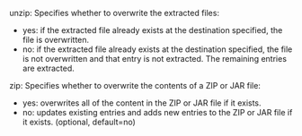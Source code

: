 unzip: Specifies whether to overwrite the extracted files:

- yes: if the extracted file already exists at the destination specified, the file is overwritten.
- no: if the extracted file already exists at the destination specified, the file is not overwritten and that entry is not extracted. The remaining entries are extracted.

zip: Specifies whether to overwrite the contents of a ZIP or JAR file:

- yes: overwrites all of the content in the ZIP or JAR file if it exists.
- no: updates existing entries and adds new entries to the ZIP or JAR file if it exists. (optional, default=no)
